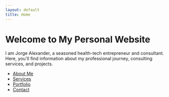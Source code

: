```yaml
---
layout: default
title: Home
---
```


# Welcome to My Personal Website

I am Jorge Alexander, a seasoned health-tech entrepreneur and consultant. Here, you'll find information about my professional journey, consulting services, and projects.

- [About Me](about.md)
- [Services](services.md)
- [Portfolio](portfolio.md)
- [Contact](contact.md)
